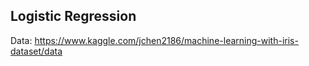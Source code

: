 ## Logistic Regression 

Data: https://www.kaggle.com/jchen2186/machine-learning-with-iris-dataset/data
